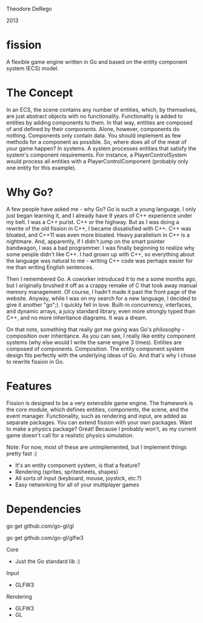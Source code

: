 Theodore DeRego

2013

fission
=======

A flexible game engine written in Go and based on the entity component system (ECS) model.

The Concept
===========

In an ECS, the scene contains any number of entities, which, by themselves, are just abstract objects with no functionality. Functionality is added to entities by adding components to them. In that way, entities are composed of and defined by their components. Alone, however, components do nothing. Components only contain data. You should implement as few methods for a component as possible. So, where does all of the meat of your game happen? In systems. A system processes entities that satisfy the system's component requirements. For instance, a PlayerControlSystem would process all entities with a PlayerControlComponent (probably only one entity for this example).

Why Go?
=======

A few people have asked me - why Go? Go is such a young language, I only just began learning it, and I already have 9 years of C++ experience under my belt. I was a C++ purist. C++ or the highway. But as I was doing a rewrite of the old fission in C++, I became dissatisfied with C++. C++ was bloated, and C++11 was even more bloated. Heavy parallelism in C++ is a nightmare. And, apparently, if I didn't jump on the smart pointer bandwagon, I was a bad programmer. I was finally beginning to realize why some people didn't like C++. I had grown up with C++, so everything about the language was natural to me - writing C++ code was perhaps easier for me than writing English sentences.

Then I remembered Go. A coworker introduced it to me a some months ago, but I originally brushed it off as a crappy remake of C that took away manual memory management. Of course, I hadn't made it past the front page of the website. Anyway, while I was on my search for a new language, I decided to give it another "go";). I quickly fell in love. Built-in concurrency, interfaces, and dynamic arrays, a juicy standard library, even more strongly typed than C++, and no more inheritance diagrams. It was a dream.

On that note, something that really got me going was Go's philosophy - composition over inheritance. As you can see, I really like entity component systems (why else would I write the same engine 3 times). Entities are composed of components. Composition. The entity component system design fits perfectly with the underlying ideas of Go. And that's why I chose to rewrite fission in Go.

Features
========

Fission is designed to be a very extensible game engine. The framework is the core module, which defines entities, components, the scene, and the event manager. Functionality, such as rendering and input, are added as separate packages. You can extend fission with your own packages. Want to make a physics package? Great! Because I probably won't, as my current game doesn't call for a realistic physics simulation.

Note: For now, most of these are unimplemented, but I implement things pretty fast :)

 - It's an entity component system, is that a feature?
 - Rendering (sprites, spritesheets, shapes)
 - All sorts of input (keyboard, mouse, joystick, etc.?)
 - Easy networking for all of your multiplayer games

Dependencies
============

go get github.com/go-gl/gl

go get github.com/go-gl/glfw3

Core
 - Just the Go standard lib :)

Input
 - GLFW3

Rendering
 - GLFW3
 - GL
